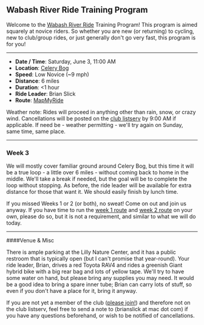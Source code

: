 ## Wabash River Ride Training Program

Welcome to the [Wabash River Ride](http://wrcc-in.org/wp/?page_id=929) Training Program! This program is aimed squarely at novice riders. So whether you are new (or returning) to cycling, new to club/group rides, or just generally don't go very fast, this program is for you!

----

* **Date / Time**: Saturday, June 3, 11:00 AM
* **Location**: [Celery Bog](https://mapsengine.google.com/map/edit?mid=zV7CIYfA0Jks.k1UqM1eQ3X4s)
* **Speed**: Low Novice (~9 mph)
* **Distance**: 6 miles
* **Duration**: <1 hour
* **Ride Leader**: Brian Slick
* **Route**: [MapMyRide](https://www.mapmyride.com/routes/view/1502030023)

Weather note: Rides will proceed in anything other than rain, snow, or crazy wind. Cancellations will be posted on the [club listserv](http://wrcc-in.org/wp/?page_id=89) by 9:00 AM if applicable. If need be - weather permitting - we'll try again on Sunday, same time, same place.

----

### Week 3

We will mostly cover familiar ground around Celery Bog, but this time it will be a true loop - a little over 6 miles - without coming back to home in the middle. We'll take a break if needed, but the goal will be to complete the loop without stopping. As before, the ride leader will be available for extra distance for those that want it. We should easily finish by lunch time.

If you missed Weeks 1 or 2 (or both), no sweat! Come on out and join us anyway. If you have time to run the [week 1 route](wrrtp_week1.md) and [week 2 route](wrrtp_week2.md) on your own, please do so, but it is not a requirement, and similar to what we will do today.

----

####Venue & Misc

There is ample parking at the Lilly Nature Center, and it has a public restroom that is typically open (but I can't promise that year-round). Your ride leader, Brian, drives a red Toyota RAV4 and rides a greenish Giant hybrid bike with a big rear bag and lots of yellow tape. We'll try to have some water on hand, but please bring any supplies you may need. It would be a good idea to bring a spare inner tube; Brian can carry lots of stuff, so even if you don't have a place for it, bring it anyway.

If you are not yet a member of the club ([please join!](http://wrcc-in.org/wp/?page_id=85)) and therefore not on the club listserv, feel free to send a note to (brianslick at mac dot com) if you have any questions beforehand, or wish to be notified of cancellations.